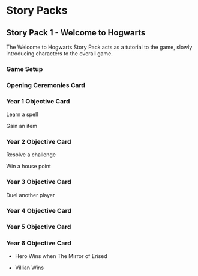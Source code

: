 # Story Packs

## Story Pack 1 - Welcome to Hogwarts

The Welcome to Hogwarts Story Pack acts as a tutorial to the game, slowly introducing characters to the overall game.

### Game Setup

### Opening Ceremonies Card

### Year 1 Objective Card

Learn a spell

Gain an item

### Year 2 Objective Card

Resolve a challenge

Win a house point

### Year 3 Objective Card

Duel another player

### Year 4 Objective Card



### Year 5 Objective Card

### Year 6 Objective Card

- Hero Wins when The Mirror of Erised

- Villian Wins
